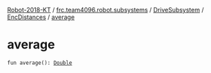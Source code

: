 [Robot-2018-KT](../../../index.md) / [frc.team4096.robot.subsystems](../../index.md) / [DriveSubsystem](../index.md) / [EncDistances](index.md) / [average](./average.md)

# average

`fun average(): `[`Double`](https://kotlinlang.org/api/latest/jvm/stdlib/kotlin/-double/index.html)